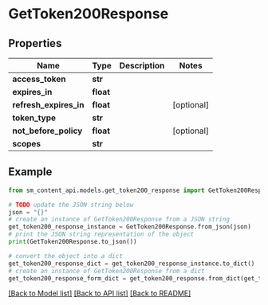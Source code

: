 # GetToken200Response


## Properties

Name | Type | Description | Notes
------------ | ------------- | ------------- | -------------
**access_token** | **str** |  | 
**expires_in** | **float** |  | 
**refresh_expires_in** | **float** |  | [optional] 
**token_type** | **str** |  | 
**not_before_policy** | **float** |  | [optional] 
**scopes** | **str** |  | 

## Example

```python
from sm_content_api.models.get_token200_response import GetToken200Response

# TODO update the JSON string below
json = "{}"
# create an instance of GetToken200Response from a JSON string
get_token200_response_instance = GetToken200Response.from_json(json)
# print the JSON string representation of the object
print(GetToken200Response.to_json())

# convert the object into a dict
get_token200_response_dict = get_token200_response_instance.to_dict()
# create an instance of GetToken200Response from a dict
get_token200_response_form_dict = get_token200_response.from_dict(get_token200_response_dict)
```
[[Back to Model list]](../README.md#documentation-for-models) [[Back to API list]](../README.md#documentation-for-api-endpoints) [[Back to README]](../README.md)


